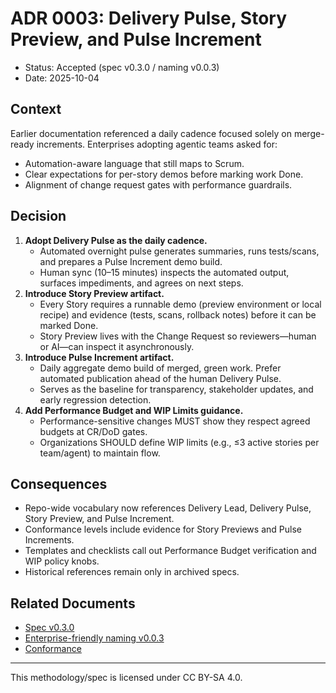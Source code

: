 # ADR 0003: Delivery Pulse, Story Preview, and Pulse Increment

- Status: Accepted (spec v0.3.0 / naming v0.0.3)
- Date: 2025-10-04

## Context

Earlier documentation referenced a daily cadence focused solely on merge-ready increments. Enterprises adopting agentic teams asked for:
- Automation-aware language that still maps to Scrum.
- Clear expectations for per-story demos before marking work Done.
- Alignment of change request gates with performance guardrails.

## Decision

1. **Adopt Delivery Pulse as the daily cadence.**
   - Automated overnight pulse generates summaries, runs tests/scans, and prepares a Pulse Increment demo build.
   - Human sync (10–15 minutes) inspects the automated output, surfaces impediments, and agrees on next steps.
2. **Introduce Story Preview artifact.**
   - Every Story requires a runnable demo (preview environment or local recipe) and evidence (tests, scans, rollback notes) before it can be marked Done.
   - Story Preview lives with the Change Request so reviewers—human or AI—can inspect it asynchronously.
3. **Introduce Pulse Increment artifact.**
   - Daily aggregate demo build of merged, green work. Prefer automated publication ahead of the human Delivery Pulse.
   - Serves as the baseline for transparency, stakeholder updates, and early regression detection.
4. **Add Performance Budget and WIP Limits guidance.**
   - Performance-sensitive changes MUST show they respect agreed budgets at CR/DoD gates.
   - Organizations SHOULD define WIP limits (e.g., ≤3 active stories per team/agent) to maintain flow.

## Consequences

- Repo-wide vocabulary now references Delivery Lead, Delivery Pulse, Story Preview, and Pulse Increment.
- Conformance levels include evidence for Story Previews and Pulse Increments.
- Templates and checklists call out Performance Budget verification and WIP policy knobs.
- Historical references remain only in archived specs.

## Related Documents

- [Spec v0.3.0](../specs/spec.v0.3.0.md)
- [Enterprise-friendly naming v0.0.3](../naming/enterprise-friendly-naming.v0.0.3.md)
- [Conformance](../conformance.md)

---

This methodology/spec is licensed under CC BY-SA 4.0.
